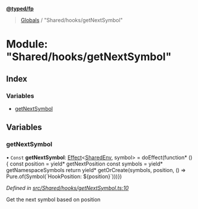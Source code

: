 **[@typed/fp](../README.md)**

> [Globals](../globals.md) / "Shared/hooks/getNextSymbol"

# Module: "Shared/hooks/getNextSymbol"

## Index

### Variables

* [getNextSymbol](_shared_hooks_getnextsymbol_.md#getnextsymbol)

## Variables

### getNextSymbol

• `Const` **getNextSymbol**: [Effect](_effect_effect_.effect.md)\<[SharedEnv](../interfaces/_shared_core_services_sharedenv_.sharedenv.md), symbol> = doEffect(function* () { const position = yield* getNextPosition const symbols = yield* getNamespaceSymbols return yield* getOrCreate(symbols, position, () => Pure.of(Symbol(\`HookPosition: ${position}\`)))})

*Defined in [src/Shared/hooks/getNextSymbol.ts:10](https://github.com/TylorS/typed-fp/blob/41076ce/src/Shared/hooks/getNextSymbol.ts#L10)*

Get the next symbol based on position
